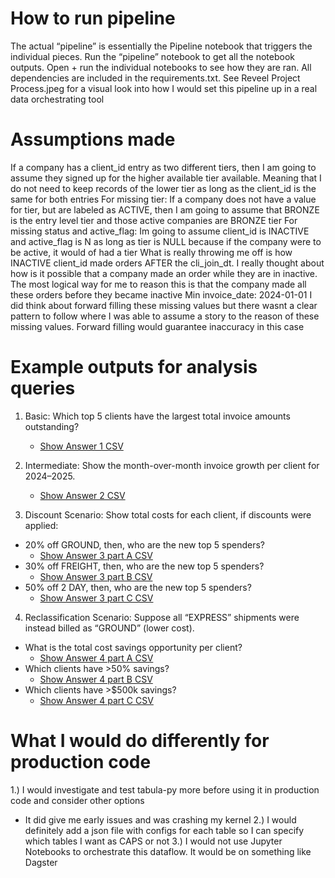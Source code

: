 # How to run pipeline
The actual “pipeline” is essentially the Pipeline notebook that triggers the individual pieces. Run the “pipeline” notebook to get all the notebook outputs. Open + run the individual notebooks to see how they are ran. All dependencies are included in the requirements.txt. See Reveel Project Process.jpeg for a visual look into how I would set this pipeline up in a real data orchestrating tool

# Assumptions made
If a company has a client_id entry as two different tiers, then I am going to assume they signed up for the higher available tier available. Meaning that I do not need to keep records of the lower tier as long as the client_id is the same for both entries
For missing tier: If a company does not have a value for tier, but are labeled as ACTIVE, then I am going to assume that BRONZE is the entry level tier and those active companies are BRONZE tier
For missing status and active_flag: Im going to assume client_id is INACTIVE and active_flag is N as long as tier is NULL because if the company were to be active, it would of had a tier
What is really throwing me off is how INACTIVE client_id made orders AFTER the cli_join_dt. I really thought about how is it possible that a company made an order while they are in inactive. The most logical way for me to reason this is that the company made all these orders before they became inactive
Min invoice_date: 2024-01-01
I did think about forward filling these missing values but there wasnt a clear pattern to follow where I was able to assume a story to the reason of these missing values. Forward filling would guarantee inaccuracy in this case

# Example outputs for analysis queries
1. Basic: Which top 5 clients have the largest total invoice amounts outstanding?
    - [Show Answer 1 CSV](output_tables/answer1.csv)

2. Intermediate: Show the month-over-month invoice growth per client for 2024–2025.
    - [Show Answer 2 CSV](output_tables/answer2.csv)
3. Discount Scenario: Show total costs for each client, if discounts were applied:
  - 20% off GROUND, then, who are the new top 5 spenders?
    - [Show Answer 3 part A CSV](output_tables/answer3parta.csv) 
  - 30% off FREIGHT, then, who are the new top 5 spenders?
    - [Show Answer 3 part B CSV](output_tables/answer3partb.csv) 
  - 50% off 2 DAY, then, who are the new top 5 spenders?
    - [Show Answer 3 part C CSV](output_tables/answer3partc.csv) 
4. Reclassification Scenario: Suppose all “EXPRESS” shipments were instead billed as “GROUND” (lower cost).
  - What is the total cost savings opportunity per client?
    - [Show Answer 4 part A CSV](output_tables/answer4parta.csv) 
  - Which clients have >50% savings?
    - [Show Answer 4 part B CSV](output_tables/answer4partb.csv) 
  - Which clients have >$500k savings?
    - [Show Answer 4 part C CSV](output_tables/answer4partc.csv) 



# What I would do differently for production code
1.) I would investigate and test tabula-py more before using it in production code and consider other options
 - It did give me early issues and was crashing my kernel
2.) I would definitely add a json file with configs for each table so I can specify which tables I want as CAPS or not
3.) I would not use Jupyter Notebooks to orchestrate this dataflow. It would be on something like Dagster
